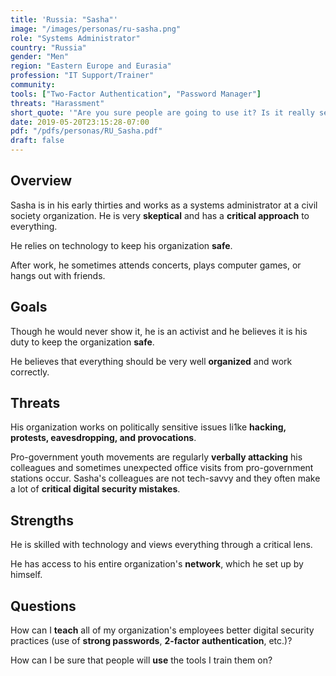 ```yaml
---
title: 'Russia: "Sasha"'
image: "/images/personas/ru-sasha.png"
role: "Systems Administrator"
country: "Russia"
gender: "Men"
region: "Eastern Europe and Eurasia"
profession: "IT Support/Trainer"
community:
tools: ["Two-Factor Authentication", "Password Manager"]
threats: "Harassment"
short_quote: '"Are you sure people are going to use it? Is it really secure?"'
date: 2019-05-20T23:15:28-07:00
pdf: "/pdfs/personas/RU_Sasha.pdf"
draft: false
---
```


## Overview

Sasha is in his early thirties and works as a systems administrator at a civil society organization. He is very **skeptical** and has a **critical approach** to everything.

He relies on technology to keep his organization **safe**.

After work, he sometimes attends concerts, plays computer games, or hangs out with friends.


## Goals

Though he would never show it, he is an activist and he believes it is his duty to keep the organization **safe**.

He believes that everything should be very well **organized** and work correctly.


## Threats

His organization works on politically sensitive issues li1ke **hacking, protests, eavesdropping, and provocations**.

Pro-government youth movements are regularly **verbally attacking** his colleagues and sometimes unexpected office visits from pro-government stations occur. Sasha's colleagues are not tech-savvy and they often make a lot of **critical digital security mistakes**.


## Strengths

He is skilled with technology and views everything through a critical lens.

He has access to his entire organization's **network**, which he set up by himself.


## Questions

How can I **teach** all of my organization's employees better digital security practices (use of **strong passwords**, **2-factor authentication**, etc.)?

How can I be sure that people will **use** the tools I train them on?
